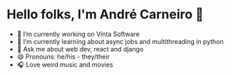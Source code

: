 # Hello folks, I'm André Carneiro 👋

- 🔭 I’m currently working on Vinta Software
- 🌱 I’m currently learning about async jobs and multithreading in python
- 💬 Ask me about web dev, react and django
- 😄 Pronouns: he/his - they/their
- 🎧 Love weird music and movies

<!--
**andreneto/andreneto** is a ✨ _special_ ✨ repository because its `README.md` (this file) appears on your GitHub profile.

Here are some ideas to get you started:



-->
